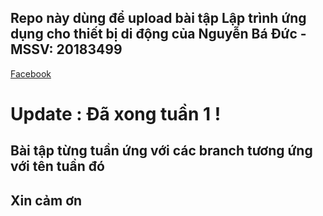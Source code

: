 ## Repo này dùng để upload bài tập Lập trình ứng dụng cho thiết bị di động của Nguyễn Bá Đức - MSSV: 20183499

[Facebook](https://www.facebook.com/Luka.Meoww/)

# Update : Đã xong tuần 1 !

## Bài tập từng tuần ứng với các branch tương ứng với tên tuần đó

## Xin cảm ơn
